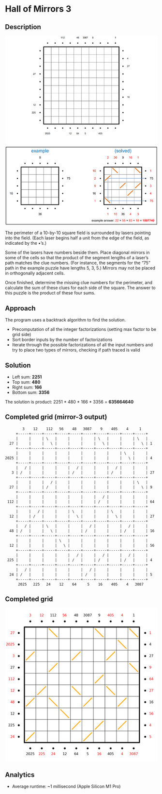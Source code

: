 # Hall of Mirrors 3

## Description

![](mirrors-3.png)

The perimeter of a 10-by-10 square field is surrounded by lasers pointing into the field. (Each laser begins half a unit from the edge of the field, as indicated by the •’s.)

Some of the lasers have numbers beside them. Place diagonal mirrors in some of the cells so that the product of the segment lengths of a laser’s path matches the clue numbers. (For instance, the segments for the “75” path in the example puzzle have lengths 5, 3, 5.) Mirrors may not be placed in orthogonally adjacent cells.

Once finished, determine the missing clue numbers for the perimeter, and calculate the sum of these clues for each side of the square. The answer to this puzzle is the product of these four sums.

## Approach

The program uses a backtrack algorithm to find the solution.

-   Precomputation of all the integer factorizations (setting max factor to be grid side)
-   Sort border inputs by the number of factorizations
-   Iterate through the possible factorizations of all the input numbers and try to place two types of mirrors, checking if path traced is valid

## Solution

-   Left sum: **2251**
-   Top sum: **480**
-   Right sum: **166**
-   Bottom sum: **3356**

The solution is product: 2251 \* 480 \* 166 \* 3356 = **635664640**

## Completed grid (mirror-3 output)

```
        3    12    112   56    48   3087    9    405    4     1
     +-----+-----+-----+-----+-----+-----+-----+-----+-----+-----+
     |     |     | \   |     |     |     | \   |     |     | \   |
  27 |     |     |   \ |     |     |     |   \ |     |     |   \ | 1
     +-----+-----+-----+-----+-----+-----+-----+-----+-----+-----+
     |     |     |     |     |     |     |     |     | \   |     |
2025 |     |     |     |     |     |     |     |     |   \ |     | 4
     +-----+-----+-----+-----+-----+-----+-----+-----+-----+-----+
     |   / |     |     |     |   / |     |     |   / |     |     |
   3 | /   |     |     |     | /   |     |     | /   |     |     | 27
     +-----+-----+-----+-----+-----+-----+-----+-----+-----+-----+
     |     |     |   / |     |     |     |     |     |     | \   |
  27 |     |     | /   |     |     |     |     |     |     |   \ | 9
     +-----+-----+-----+-----+-----+-----+-----+-----+-----+-----+
     |     |     |     |     |     |     |   / |     |     |     |
 112 |     |     |     |     |     |     | /   |     |     |     | 64
     +-----+-----+-----+-----+-----+-----+-----+-----+-----+-----+
     |     |   / |     |     | \   |     |     | \   |     |     |
  12 |     | /   |     |     |   \ |     |     |   \ |     |     | 27
     +-----+-----+-----+-----+-----+-----+-----+-----+-----+-----+
     |   / |     | \   |     |     |   / |     |     |   / |     |
  48 | /   |     |   \ |     |     | /   |     |     | /   |     | 16
     +-----+-----+-----+-----+-----+-----+-----+-----+-----+-----+
     |     |     |     | \   |     |     |     |     |     |     |
  12 |     |     |     |   \ |     |     |     |     |     |     | 56
     +-----+-----+-----+-----+-----+-----+-----+-----+-----+-----+
     |     |     |     |     |   / |     |   / |     |   / |     |
 225 |     |     |     |     | /   |     | /   |     | /   |     | 4
     +-----+-----+-----+-----+-----+-----+-----+-----+-----+-----+
     |   / |     |     |     |     |   / |     |     |     |     |
  24 | /   |     |     |     |     | /   |     |     |     |     | 5
     +-----+-----+-----+-----+-----+-----+-----+-----+-----+-----+
      2025   225   24    12    64     5    16    405    4   3087
```

## Completed grid

![](mirrors_3_sol.png)

## Analytics

- Average runtime: ~1 millisecond (Apple Silicon M1 Pro)
